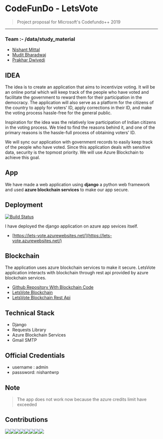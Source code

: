 # CodeFunDo - LetsVote

>Project proposal for Microsoft's Codefundo++ 2019

---
### Team :- /data/study_material

* [Nishant Mittal](https://www.github.com/nishantwrp)
* [Mudit Bharadwaj](https://github.com/muditbhardwaj195)
* [Prakhar Dwivedi](https://github.com/meowmeow321)

## IDEA

The idea is to create an application that aims to incentivize voting. It will be an online portal which will keep track of the people who have voted and facilitate the government to reward them for their participation in the democracy. The application will also serve as a platform for the citizens of the country to apply for voters' ID, apply corrections in their ID, and make the voting process hassle-free for the general public.  


Inspiration for the idea was the relatively low participation of Indian citizens in the voting process. We tried to find the reasons behind it, and one of the primary reasons is the hassle-full process of obtaining voters' ID. 

We will sync our application with government records to easily keep track of the people who have voted. Since this application deals with sensitive data, security is the topmost priority. We will use Azure Blockchain to achieve this goal.

## App
We have made a web application using **django** a python web framework and used **azure blockchain services** to make our app secure.

## Deployment

[![Build Status](https://dev.azure.com/nishantwrp/lets-vote/_apis/build/status/lets-vote%20-%20CI?branchName=master)](https://dev.azure.com/nishantwrp/lets-vote/_build/latest?definitionId=1&branchName=master)

I have deployed the django application on azure app sevices itself.

- [https://lets-vote.azurewebsites.net/](https://lets-vote.azurewebsites.net/)

## Blockchain
The application uses azure blockchain services to make it secure. LetsVote application interacts with blockchain through rest api provided by azure blockchain services.

- [Github Repository With Blockchain Code](https://github.com/nishantwrp/Codefundo-2k19-Blockchain)
- [LetsVote Blockchain](https://codefundo-oz5vuz.azurewebsites.net/applications)
- [LetsVote Blockchain Rest Api](https://codefundo-oz5vuz-api.azurewebsites.net/swagger/ui/index.html)

## Technical Stack
- Django
- Requests Library
- Azure Blockchain Services
- Gmail SMTP

## Official Credentials
- username : admin
- passsword: nishantwrp

## Note
> The app does not work now because the azure credits limit have exceeded

## Contributions

[![](https://sourcerer.io/fame/nishantwrp/nishantwrp/Codefundo-2k19/images/0)](https://sourcerer.io/fame/nishantwrp/nishantwrp/Codefundo-2k19/links/0)[![](https://sourcerer.io/fame/nishantwrp/nishantwrp/Codefundo-2k19/images/1)](https://sourcerer.io/fame/nishantwrp/nishantwrp/Codefundo-2k19/links/1)[![](https://sourcerer.io/fame/nishantwrp/nishantwrp/Codefundo-2k19/images/2)](https://sourcerer.io/fame/nishantwrp/nishantwrp/Codefundo-2k19/links/2)[![](https://sourcerer.io/fame/nishantwrp/nishantwrp/Codefundo-2k19/images/3)](https://sourcerer.io/fame/nishantwrp/nishantwrp/Codefundo-2k19/links/3)[![](https://sourcerer.io/fame/nishantwrp/nishantwrp/Codefundo-2k19/images/4)](https://sourcerer.io/fame/nishantwrp/nishantwrp/Codefundo-2k19/links/4)[![](https://sourcerer.io/fame/nishantwrp/nishantwrp/Codefundo-2k19/images/5)](https://sourcerer.io/fame/nishantwrp/nishantwrp/Codefundo-2k19/links/5)[![](https://sourcerer.io/fame/nishantwrp/nishantwrp/Codefundo-2k19/images/6)](https://sourcerer.io/fame/nishantwrp/nishantwrp/Codefundo-2k19/links/6)[![](https://sourcerer.io/fame/nishantwrp/nishantwrp/Codefundo-2k19/images/7)](https://sourcerer.io/fame/nishantwrp/nishantwrp/Codefundo-2k19/links/7)
